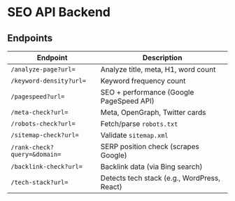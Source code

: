 # SEO API Backend

## Endpoints

| Endpoint                     | Description                                 |
| ---------------------------- | ------------------------------------------- |
| `/analyze-page?url=`         | Analyze title, meta, H1, word count         |
| `/keyword-density?url=`      | Keyword frequency count                     |
| `/pagespeed?url=`            | SEO + performance (Google PageSpeed API)    |
| `/meta-check?url=`           | Meta, OpenGraph, Twitter cards              |
| `/robots-check?url=`         | Fetch/parse `robots.txt`                    |
| `/sitemap-check?url=`        | Validate `sitemap.xml`                      |
| `/rank-check?query=&domain=` | SERP position check (scrapes Google)        |
| `/backlink-check?url=`       | Backlink data (via Bing search)             |
| `/tech-stack?url=`           | Detects tech stack (e.g., WordPress, React) |